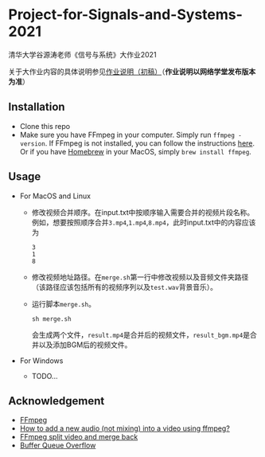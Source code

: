 # Project-for-Signals-and-Systems-2021
清华大学谷源涛老师《信号与系统》大作业2021

关于大作业内容的具体说明参见[作业说明（初稿）](Project2021.pdf)（**作业说明以网络学堂发布版本为准**）

## Installation
- Clone this repo
- Make sure you have FFmpeg in your computer. Simply run `ffmpeg -version`. 
If FFmpeg is not installed, you can follow the instructions [here](https://ffmpeg.org/download.html). Or if you have [Homebrew](https://brew.sh/) in your MacOS, simply `brew install ffmpeg`.

## Usage
* For MacOS and Linux

    - 修改视频合并顺序。在input.txt中按顺序输入需要合并的视频片段名称。例如，想要按照顺序合并`3.mp4`,`1.mp4`,`8.mp4`，此时input.txt中的内容应该为

        ``` text
        3
        1
        8
        ```

    - 修改视频地址路径。在`merge.sh`第一行中修改视频以及音频文件夹路径（该路径应该包括所有的视频序列以及`test.wav`背景音乐）。

    - 运行脚本`merge.sh`。

        ```
        sh merge.sh
        ```
      会生成两个文件，`result.mp4`是合并后的视频文件，`result_bgm.mp4`是合并以及添加BGM后的视频文件。
        
* For Windows

    - TODO...


## Acknowledgement
- [FFmpeg](https://www.google.com/url?sa=t&rct=j&q=&esrc=s&source=web&cd=&ved=2ahUKEwi-s5SmupHwAhXIFogKHclNCNAQFjAAegQIBxAD&url=https%3A%2F%2Fwww.ffmpeg.org%2F&usg=AOvVaw09zXstjq6AgcEKkXkTNIzA)
- [How to add a new audio (not mixing) into a video using ffmpeg?](https://stackoverflow.com/questions/11779490/how-to-add-a-new-audio-not-mixing-into-a-video-using-ffmpeg/11783474#11783474)
- [FFmpeg split video and merge back](https://superuser.com/questions/1229945/ffmpeg-split-video-and-merge-back)
- [Buffer Queue Overflow](https://superuser.com/questions/1135095/ffmpeg-buffer-queue-overflow-error-appears-when-adding-audio-with-amix-to-overl)
